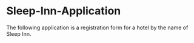 # Sleep-Inn-Application
The following application is a registration form for a hotel by the name of Sleep Inn. 
